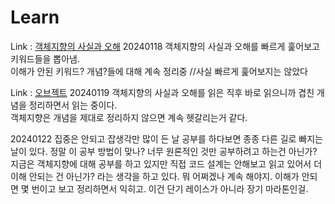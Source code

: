 # Learn

Link : [객체지향의 사실과 오해](https://www.notion.so/moz1mozi/4101dc22f66d47b89c3f534cd710879b?pvs=4)
20240118 객체지향의 사실과 오해를 빠르게 훑어보고 키워드들을 뽑아냄.         
이해가 안된 키워드? 개념?들에 대해 계속 정리중 //사실 빠르게 훑어보지는 않았다

Link : [오브젝트](https://www.notion.so/moz1mozi/127ef0de92984ad79fb52a10f1f1cccf)
20240119 객체지향의 사실과 오해를 읽은 직후 바로 읽으니까 겹친 개념을 정리하면서 읽는 중이다.     
객체지향은 개념을 제대로 정리하지 않으면 계속 헷갈리는거 같다.

20240122
집중은 안되고 잡생각만 많이 든 날 공부를 하다보면 종종 다른 길로 빠지는 날이 있다.
정말 이 공부 방법이 맞나? 너무 원론적인 것만 공부하려고 하는건 아닌가?
지금은 객체지향에 대해 공부를 하고 있지만 직접 코드 설계는 안해보고 읽고 있어서 더 이해 안되는 건 아닌가? 라는 생각을 하고 있다.
뭐 어쩌겠나 계속 해야지. 이해가 안되면 몇 번이고 보고 정리하면서 익히고.
이건 단기 레이스가 아니라 장기 마라톤인걸.

